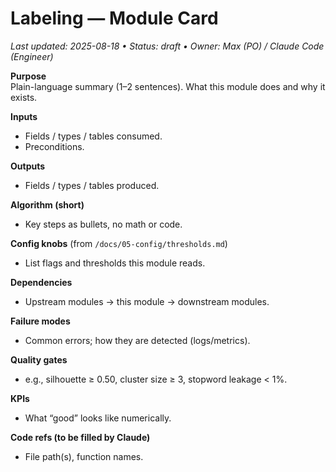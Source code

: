 # Labeling — Module Card
_Last updated: 2025-08-18 • Status: draft • Owner: Max (PO) / Claude Code (Engineer)_

**Purpose**  
Plain-language summary (1–2 sentences). What this module does and why it exists.

**Inputs**  
- Fields / types / tables consumed.
- Preconditions.

**Outputs**  
- Fields / types / tables produced.

**Algorithm (short)**  
- Key steps as bullets, no math or code.

**Config knobs** (from `/docs/05-config/thresholds.md`)  
- List flags and thresholds this module reads.

**Dependencies**  
- Upstream modules → this module → downstream modules.

**Failure modes**  
- Common errors; how they are detected (logs/metrics).

**Quality gates**  
- e.g., silhouette ≥ 0.50, cluster size ≥ 3, stopword leakage < 1%.

**KPIs**  
- What “good” looks like numerically.

**Code refs (to be filled by Claude)**  
- File path(s), function names.
